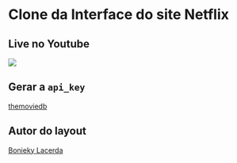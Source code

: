 # Clone da Interface do site Netflix

## Live no Youtube

[![](http://img.youtube.com/vi/tBweoUiMsDg/0.jpg)](http://www.youtube.com/watch?v=tBweoUiMsDg "lone do NETFLIX em REACTJS para Iniciantes")

## Gerar a `api_key`

[themoviedb](https://api.themoviedb.org/3)

## Autor do layout 
[Bonieky Lacerda](https://www.youtube.com/channel/UCw9mYSlqKRXI6l4vH-tAYpQ)
